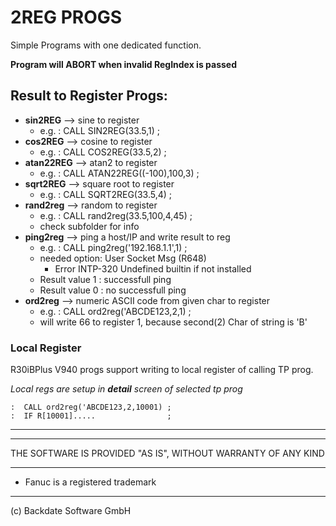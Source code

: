 # 2REG PROGS
Simple Programs with one dedicated function.

**Program will ABORT when invalid RegIndex is passed**

## Result to Register Progs:

- **sin2REG** --> sine to register
  - e.g. :  CALL SIN2REG(33.5,1) ;
- **cos2REG** --> cosine to register
  - e.g. :  CALL COS2REG(33.5,2) ;
- **atan22REG** --> atan2 to register
  - e.g. :  CALL ATAN22REG((-100),100,3) ;
- **sqrt2REG** --> square root to register
  - e.g. :  CALL SQRT2REG(33.5,4) ;
- **rand2reg** --> random to register
  - e.g. :  CALL rand2reg(33.5,100,4,45) ;
  -  check subfolder for info
- **ping2reg** --> ping a host/IP and write result to reg
  - e.g. :  CALL ping2reg('192.168.1.1',1) ;
  - needed option: User Socket Msg (R648)
    - Error INTP-320 Undefined builtin if not installed
  - Result value 1 : successfull ping
  - Result value 0 : no successfull ping
- **ord2reg** --> numeric ASCII code from given char to register
  - e.g. :  CALL ord2reg('ABCDE123,2,1) ;
  -  will write 66 to register 1, because second(2) Char of string is 'B'

### Local Register
R30iBPlus V940 progs support writing to local register of calling TP prog.

*Local regs are setup in **detail** screen of selected tp prog*

    :  CALL ord2reg('ABCDE123,2,10001) ;
    :  IF R[10001].....                ; 
---
---

THE SOFTWARE IS PROVIDED "AS IS", WITHOUT WARRANTY OF ANY KIND

---
- Fanuc is a registered trademark
---
  (c) Backdate Software GmbH